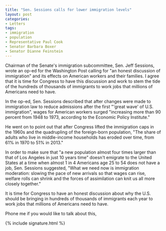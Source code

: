 ```yaml
---
title: "Sen. Sessions calls for lower immigration levels"
layout: post
categories:
- Letters
tags:
- immigration
- population
- Representative Paul Cook
- Senator Barbara Boxer
- Senator Dianne Feinstein
---
```


Chairman of the Senate's immigration subcommittee, Sen. Jeff Sessions, wrote an op-ed for the Washington Post calling for "an honest discussion of immigration" and its effects on American workers and their families. I agree that it is time for Congress to have this discussion and work to stem the tide of the hundreds of thousands of immigrants to work jobs that millions of Americans need to have.

In the op-ed, Sen. Sessions described that after changes were made to immigration law to reduce admissions after the first "'great wave' of U.S. immigration", wages for American workers surged "increasing more than 90 percent from 1948 to 1973, according to the Economic Policy Institute."

He went on to point out that after Congress lifted the immigration caps in the 1960s and the quadrupling of the foreign-born population, "The share of adults who live in middle-income households has eroded over time, from 61% in 1970 to 51% in 2013."

In order to make sure that "a new population almost four times larger than that of Los Angeles in just 10 years time" doesn't emigrate to the United States at a time when almost 1 in 4 Americans age 25 to 54 does not have a job, Sen. Sessions suggested, "What we need now is immigration moderation: slowing the pace of new arrivals so that wages can rise, welfare rolls can shrink and the forces of assimilation can knit us all more closely together."

It is time for Congress to have an honest discussion about why the U.S. should be bringing in hundreds of thousands of immigrants each year to work jobs that millions of Americans need to have.

Phone me if you would like to talk about this,

{% include signature.html %}
